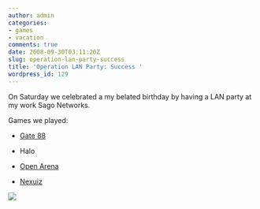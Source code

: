 ```yaml
---
author: admin
categories:
- games
- vacation
comments: true
date: 2008-09-30T03:11:20Z
slug: operation-lan-party-success
title: 'Operation LAN Party: Success '
wordpress_id: 129
---
```


On Saturday we celebrated a my belated birthday by having a LAN party at my work Sago Networks.

Games we played:



	
  * [Gate 88](http://www.queasygames.com/gate88/)

	
  * Halo

	
  * [Open Arena](http://openarena.ws/)

	
  * [Nexuiz](http://www.alientrap.org/nexuiz/)


[![](/uploads/pict0390-300x225.jpg)](/uploads/pict0390.jpg)
